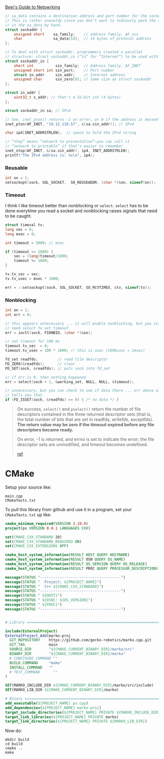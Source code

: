 [Beej's Guide to Netowrking](https://beej.us/guide/bgnet/html//index.html#structs)

```c
// sa_data contains a destination address and port number for the socket.
// This is rather unwieldy since you don’t want to tediously pack the address
// in the sa_data by hand.
struct sockaddr {
    unsigned short    sa_family;    // address family, AF_xxx
    char              sa_data[14];  // 14 bytes of protocol address
};

// To deal with struct sockaddr, programmers created a parallel
// structure: struct sockaddr_in (“in” for “Internet”) to be used with IPv4.
struct sockaddr_in {
    short int          sin_family;  // Address family, AF_INET
    unsigned short int sin_port;    // Port number
    struct in_addr     sin_addr;    // Internet address
    unsigned char      sin_zero[8]; // Same size as struct sockaddr
};

struct in_addr {
    uint32_t s_addr; // that's a 32-bit int (4 bytes)
};
```
```c
struct sockaddr_in sa; // IPv4

// See, inet_pton() returns -1 on error, or 0 if the address is messed up.
inet_pton(AF_INET, "10.12.110.57", &(sa.sin_addr)); // IPv4

char ip4[INET_ADDRSTRLEN];  // space to hold the IPv4 string

// “ntop” means “network to presentation”—you can call it
// “network to printable” if that’s easier to remember
inet_ntop(AF_INET, &(sa.sin_addr), ip4, INET_ADDRSTRLEN);
printf("The IPv4 address is: %s\n", ip4);
```

### Reusable

```c
int on = 1;
setsockopt(sock, SOL_SOCKET,  SO_REUSEADDR, (char *)&on, sizeof(on));
```

### Timeout

I think I like timeout better than nonblocking or `select`. `select` has to
be done everytime you read a socket and nonblocking raises signals that need
to be caught.

```c
struct timeval tv;
long sec = 0;
long msec = 0;

int timeout = 5000; // msec

if (timeout >= 1000) {
    sec = (long)timeout/1000;
    timeout %= 1000;
}

tv.tv_sec = sec;
tv.tv_usec = msec * 1000;

err = ::setsockopt(sock, SOL_SOCKET, SO_RCVTIMEO, &tv, sizeof(tv));
```

### Nonblocking

```c
int on = 1;
int err = 0;

// this appears unnecessary ... it will enable nonblocking, but you still
// need select to set timeout
err = ioctl(sock, FIONBIO, (char *)&on);

// set timeout for 100 ms
timeout.tv_sec  = 0;
timeout.tv_usec = 100 * 1000; // this is usec (1000usec = 1msec)

fd_set readfds;         // read file descriptor
FD_ZERO(&readfds);      // clear
FD_SET(sock, &readfds); // puts sock into fd_set

// if err is 0, then nothing happened
err = select(sock + 1, &working_set, NULL, NULL, &timeout);

// unnecessary, but you can check to see if data there ... err above already
// tells you that.
if (FD_ISSET(sock, &readfds) == 0) { /* no data */ }
```

> On success, `select()` and `pselect()` return the number of file
descriptors contained in the three returned descriptor sets (that
is, the total number of bits that are set in readfds, writefds,
exceptfds).  **The return value may be zero if the timeout expired
before any file descriptors became ready.**
>
> On error, -1 is returned, and errno is set to indicate the error;
> the file descriptor sets are unmodified, and timeout becomes
> undefined.
>
> [ref](https://man7.org/linux/man-pages/man2/select.2.html)

# CMake

Setup your source like:

```
main.cpp
CMakeTexts.txt
```

To pull this library from github and use it in a program, set your `CMakeTexts.txt` up like:

```cmake
cmake_minimum_required(VERSION 3.10.0)
project(ps VERSION 0.0.1 LANGUAGES CXX)

set(CMAKE_CXX_STANDARD 20)
set(CMAKE_CXX_STANDARD_REQUIRED ON)
set(CMAKE_CXX_EXTENSIONS OFF)

cmake_host_system_information(RESULT HOST QUERY HOSTNAME)
cmake_host_system_information(RESULT OSN QUERY OS_NAME)
cmake_host_system_information(RESULT OS_VERSION QUERY OS_RELEASE)
cmake_host_system_information(RESULT PROC QUERY PROCESSOR_DESCRIPTION)

message(STATUS "-------------------------------------")
message(STATUS "  Project: ${PROJECT_NAME}")
message(STATUS "  C++ ${CMAKE_CXX_STANDARD}")
message(STATUS "-------------------------------------")
message(STATUS " ${HOST}")
message(STATUS " ${OSN}: ${OS_VERSION}")
message(STATUS " ${PROC}")
message(STATUS "-------------------------------------")


# Library =====================================================================

include(ExternalProject)
ExternalProject_Add(marko-proj
  GIT_REPOSITORY    https://github.com/gecko-robotics/marko.cpp.git
  GIT_TAG           main
  SOURCE_DIR        "${CMAKE_CURRENT_BINARY_DIR}/marko/src"
  BINARY_DIR        "${CMAKE_CURRENT_BINARY_DIR}/marko"
  # CONFIGURE_COMMAND ""
  BUILD_COMMAND     "make"
  INSTALL_COMMAND   ""
  # TEST_COMMAND      ""
)

SET(MARKO_INCLUDE_DIR ${CMAKE_CURRENT_BINARY_DIR}/marko/src/include)
SET(MARKO_LIB_DIR ${CMAKE_CURRENT_BINARY_DIR}/marko)

# Binary ======================================================================
add_executable(${PROJECT_NAME} ps.cpp)
add_dependencies(${PROJECT_NAME} marko-proj)
target_include_directories(${PROJECT_NAME} PRIVATE ${MARKO_INCLUDE_DIR})
target_link_libraries(${PROJECT_NAME} PRIVATE marko)
target_link_directories(${PROJECT_NAME} PRIVATE ${MARKO_LIB_DIR})
```

Now do:

```
mkdir build
cd build
cmake ..
make
```
